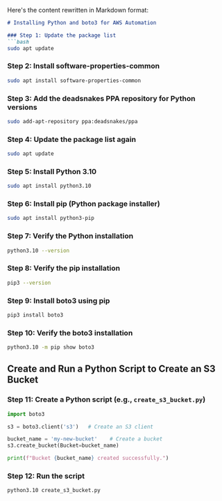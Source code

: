 Here's the content rewritten in Markdown format:

```markdown
# Installing Python and boto3 for AWS Automation

### Step 1: Update the package list
```bash
sudo apt update
```

### Step 2: Install software-properties-common
```bash
sudo apt install software-properties-common
```

### Step 3: Add the deadsnakes PPA repository for Python versions
```bash
sudo add-apt-repository ppa:deadsnakes/ppa
```

### Step 4: Update the package list again
```bash
sudo apt update
```

### Step 5: Install Python 3.10
```bash
sudo apt install python3.10
```

### Step 6: Install pip (Python package installer)
```bash
sudo apt install python3-pip
```

### Step 7: Verify the Python installation
```bash
python3.10 --version
```

### Step 8: Verify the pip installation
```bash
pip3 --version
```

### Step 9: Install boto3 using pip
```bash
pip3 install boto3
```

### Step 10: Verify the boto3 installation
```bash
python3.10 -m pip show boto3
```

## Create and Run a Python Script to Create an S3 Bucket

### Step 11: Create a Python script (e.g., `create_s3_bucket.py`)

```python
import boto3

s3 = boto3.client('s3')   # Create an S3 client

bucket_name = 'my-new-bucket'    # Create a bucket
s3.create_bucket(Bucket=bucket_name)

print(f"Bucket {bucket_name} created successfully.")
```

### Step 12: Run the script
```bash
python3.10 create_s3_bucket.py
```
```
